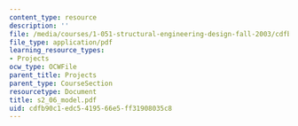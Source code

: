 ```yaml
---
content_type: resource
description: ''
file: /media/courses/1-051-structural-engineering-design-fall-2003/cdfb90c1edc5419566e5ff31908035c8_s2_06_model.pdf
file_type: application/pdf
learning_resource_types:
- Projects
ocw_type: OCWFile
parent_title: Projects
parent_type: CourseSection
resourcetype: Document
title: s2_06_model.pdf
uid: cdfb90c1-edc5-4195-66e5-ff31908035c8
---
```

